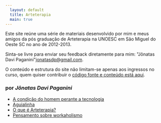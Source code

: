 ```yaml
---
  layout: default
  title: Arteterapia
  main: true
---
```


Este site reúne uma série de materiais desenvolvido por mim e meus amigos da  pós graduação de Arteterapia na UNOESC em São Miguel do Oeste SC no ano de 2012-2013.

Sinta-se livre para enviar seu feedback diretamente para mim: "Jônatas Davi Paganini"<jonatasdp@gmail.com>.

O conteúdo e estrutura do site não limitam-se apenas aos ingressos no curso, quem quiser contribuir o [código fonte e conteúdo está aqui][fonte].

### por _Jônatas Davi Paganini_

* [A condição do homem perante a tecnologia][jonatas1]
* [Aguialinha][aguialinha]
* [O que é Arteterapia?][arteterapia]
* [Pensamento sobre workaholismo][workaholismo]


[fonte]: http://github.com/jonatas/arteterapia.ideia.me
[jonatas1]: /jonatas/1/intro.html
[aguialinha]: /jonatas/aguialinha.html
[arteterapia]: /jonatas/arteterapia.html
[workaholismo]: /jonatas/workaholismo.html
